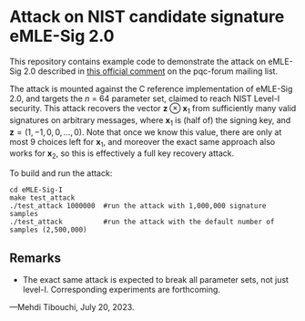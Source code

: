 # Attack on NIST candidate signature eMLE-Sig 2.0

This repository contains example code to demonstrate the attack on
eMLE-Sig 2.0 described in [this official comment][commenturl] on the
pqc-forum mailing list.

The attack is mounted against the C reference implementation of eMLE-Sig
2.0, and targets the *n* = 64 parameter set, claimed to reach NIST
Level-I security. This attack recovers the vector $`\mathbf{z} \otimes
\mathbf{x}_1`$ from sufficiently many valid signatures on arbitrary
messages, where $`\mathbf{x}_1`$ is (half of) the signing key, and
$`\mathbf{z} = (1,-1,0,0,\ldots,0)`$. Note that once we know this value,
there are only at most 9 choices left for $`\mathbf{x}_1`$, and moreover
the exact same approach also works for $`\mathbf{x}_2`$, so this is
effectively a full key recovery attack.

To build and run the attack:
```
cd eMLE-Sig-I
make test_attack
./test_attack 1000000  #run the attack with 1,000,000 signature samples
./test_attack          #run the attack with the default number of samples (2,500,000)
```

## Remarks

* The exact same attack is expected to break all parameter sets, not just
  level-I. Corresponding experiments are forthcoming.

—Mehdi Tibouchi, July 20, 2023.

[commenturl]: https://groups.google.com/a/list.nist.gov/g/pqc-forum/c/zas5PLiBe6A/m/EVmNzzglBQAJ

